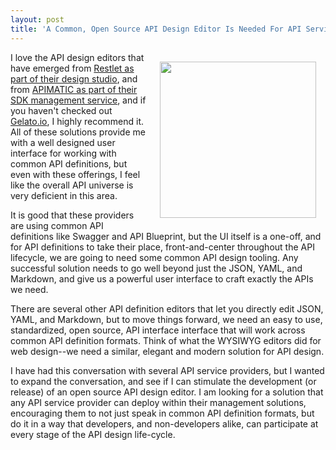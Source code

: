 ```yaml
---
layout: post
title: 'A Common, Open Source API Design Editor Is Needed For API Service Providers'
---
```

<p><img style="padding: 15px;" src="https://s3.amazonaws.com/kinlane-productions/api-evangelist/restlet/restlet-studio-screenshot.png" alt="" width="250" align="right" /></p>
<p>I love the API design editors that have emerged from <a href="http://restlet.com/products/restlet-studio/">Restlet as part of their design studio</a>, and from <a href="https://apimatic.io/">APIMATIC as part of their SDK management service</a>, and if you haven't checked out <a href="https://gelato.io/">Gelato.io</a>, I highly recommend it. All of these solutions provide me with a well designed user interface for working with common API definitions, but even with these offerings, I feel like the overall API universe is very deficient in this area.</p>
<p>It is good that these providers are using common API definitions like Swagger and API Blueprint, but the UI itself is a one-off, and for API definitions to take their place, front-and-center throughout the API lifecycle, we are going to need some common API design tooling. Any successful solution needs to go well beyond just the JSON, YAML, and Markdown, and give us a powerful user interface to craft exactly the APIs we need.</p>
<p>There are several other API definition editors that let you directly edit JSON, YAML, and Markdown, but to move things forward, we need an easy to use, standardized, open source, API interface interface that will work across common API definition formats. Think of what the WYSIWYG editors did for web design--we need a similar, elegant and modern solution for API design.</p>
<p>I have had this conversation with several API service providers, but I wanted to expand the conversation, and see if I can stimulate the development (or release) of an open source API design editor. I am looking for a solution that any API service provider can deploy within their management solutions, encouraging them to not just speak in common API definition formats, but do it in a way that developers, and non-developers alike, can participate at every stage of the API design life-cycle.</p>
